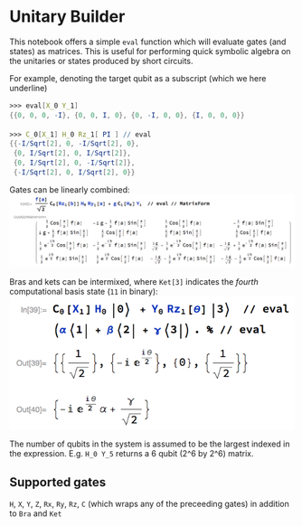 Unitary Builder
===============

This notebook offers a simple `eval` function which will evaluate gates (and states) as matrices.
This is useful for performing quick symbolic algebra on the unitaries or states produced by short circuits.

For example, denoting the target qubit as a subscript (which we here underline)
```Mathematica
>>> eval[X_0 Y_1]
{{0, 0, 0, -I}, {0, 0, I, 0}, {0, -I, 0, 0}, {I, 0, 0, 0}}

>>> C_0[X_1] H_0 Rz_1[ PI ] // eval
{{-I/Sqrt[2], 0, -I/Sqrt[2], 0}, 
 {0, I/Sqrt[2], 0, I/Sqrt[2]}, 
 {0, I/Sqrt[2], 0, -I/Sqrt[2]}, 
 {-I/Sqrt[2], 0, I/Sqrt[2], 0}}
```

Gates can be linearly combined:
![example of linear combination](https://raw.githubusercontent.com/TysonRayJones/MMATools/master/unitary_builder/examples/eg0.png)

Bras and kets can be intermixed, where `Ket[3]` indicates the *fourth* computational basis state (`11` in binary):
![example of kets and inner product](https://raw.githubusercontent.com/TysonRayJones/MMATools/master/unitary_builder/examples/eg1.png)

The number of qubits in the system is assumed to be the largest indexed in the expression.
E.g. `H_0 Y_5` returns a 6 qubit (2^6 by 2^6) matrix.

Supported gates
---------------
`H`, `X`, `Y`, `Z`, `Rx`, `Ry`, `Rz`, `C` (which wraps any of the preceeding gates)
in addition to `Bra` and `Ket`

